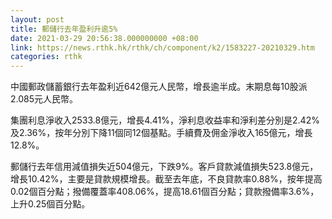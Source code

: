 ```yaml
---
layout: post
title: 郵儲行去年盈利升逾5%
date: 2021-03-29 20:56:38.000000000 +08:00
link: https://news.rthk.hk/rthk/ch/component/k2/1583227-20210329.htm
categories: rthk
---
```


中國郵政儲蓄銀行去年盈利近642億元人民幣，增長逾半成。末期息每10股派2.085元人民幣。

集團利息淨收入2533.8億元，增長4.41%，淨利息收益率和淨利差分別是2.42%及2.36%，按年分別下降11個同12個基點。手續費及佣金淨收入165億元，增長12.8%。

郵儲行去年信用減值損失近504億元，下跌9%。客戶貸款減值損失523.8億元，增長10.42%，主要是貸款規模增長。截至去年底，不良貸款率0.88%，按年提高0.02個百分點；撥備覆蓋率408.06%，提高18.61個百分點；貸款撥備率3.6%，上升0.25個百分點。
